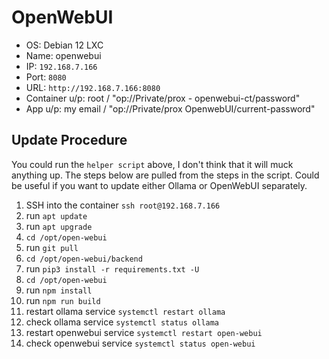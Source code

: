 # OpenWebUI

- OS: Debian 12 LXC
- Name: openwebui
- IP: `192.168.7.166`
- Port: `8080`
- URL: `http://192.168.7.166:8080`
- Container u/p: root / "op://Private/prox - openwebui-ct/password"
- App u/p: my email / "op://Private/prox OpenwebUI/current-password"

## Update Procedure

You could run the `helper script` above, I don't think that it will muck anything up. The steps below are pulled from
the steps in the script. Could be useful if you want to update either Ollama or OpenWebUI separately.

1. SSH into the container `ssh root@192.168.7.166`
1. run `apt update`
1. run `apt upgrade`
1. `cd /opt/open-webui`
1. run `git pull`
1. `cd /opt/open-webui/backend`
1. run `pip3 install -r requirements.txt -U`
1. `cd /opt/open-webui`
1. run `npm install`
1. run `npm run build`
1. restart ollama service `systemctl restart ollama`
1. check ollama service `systemctl status ollama`
1. restart openwebui service `systemctl restart open-webui`
1. check openwebui service `systemctl status open-webui`
